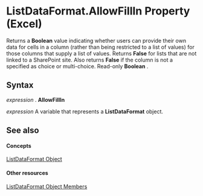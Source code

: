 
# ListDataFormat.AllowFillIn Property (Excel)

 Returns a **Boolean** value indicating whether users can provide their own data for cells in a column (rather than being restricted to a list of values) for those columns that supply a list of values. Returns **False** for lists that are not linked to a SharePoint site. Also returns **False** if the column is not a specified as choice or multi-choice. Read-only **Boolean** .


## Syntax

 _expression_ . **AllowFillIn**

 _expression_ A variable that represents a **ListDataFormat** object.


## See also


#### Concepts


[ListDataFormat Object](d972f320-6865-a684-0f46-8c34b2eea482.md)
#### Other resources


[ListDataFormat Object Members](fb39bbc8-aed9-45f5-c7b2-ca93760c9cf2.md)
